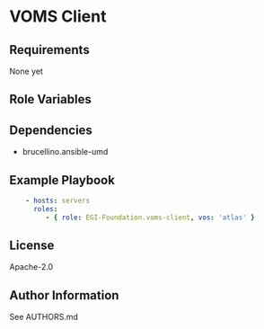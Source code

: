 # VOMS Client

<!-- A brief description of the role goes here. -->

## Requirements

None yet

## Role Variables

<!--
A description of the settable variables for this role should go here, including any variables that are in defaults/main.yml, vars/main.yml, and any variables that can/should be set via parameters to the role. Any variables that are read from other roles and/or the global scope (ie. hostvars, group vars, etc.) should be mentioned here as well.
-->

## Dependencies

  - brucellino.ansible-umd

## Example Playbook

<!--
Including an example of how to use your role (for instance, with variables
passed in as parameters) is always nice for users too:
-->

```yaml
    - hosts: servers
      roles:
         - { role: EGI-Foundation.voms-client, vos: 'atlas' }
```

## License

Apache-2.0

## Author Information

See AUTHORS.md